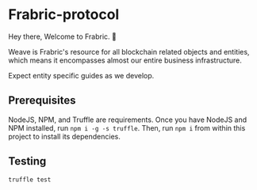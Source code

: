 # Frabric-protocol

Hey there, Welcome to Frabric. :wave:

Weave is Frabric's resource for all blockchain related objects and entities, which means it encompasses almost our entire business infrastructure.

Expect entity specific guides as we develop.

## Prerequisites

NodeJS, NPM, and Truffle are requirements. Once you have NodeJS and NPM installed, run `npm i -g -s truffle`. Then, run `npm i` from within this project to install its dependencies.

## Testing

`truffle test`
